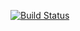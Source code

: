 [![Build Status](https://travis-ci.org/advanced-rest-client/payload-parser-behavior.svg?branch=master)](https://travis-ci.org/advanced-rest-client/payload-parser-behavior)  


